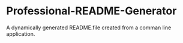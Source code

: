 # Professional-README-Generator
A dynamically generated README.file created from a comman line application.

